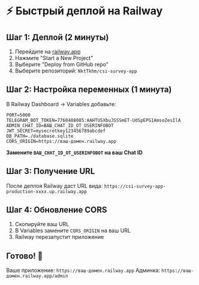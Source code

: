 # ⚡ Быстрый деплой на Railway

## Шаг 1: Деплой (2 минуты)
1. Перейдите на [railway.app](https://railway.app)
2. Нажмите "Start a New Project"
3. Выберите "Deploy from GitHub repo"
4. Выберите репозиторий: `NktTkhm/csi-survey-app`

## Шаг 2: Настройка переменных (1 минута)
В Railway Dashboard → Variables добавьте:

```
PORT=5000
TELEGRAM_BOT_TOKEN=7760488085:AAHTUSXbuJSSSmET-UdSpEPG1AmsoZesIlA
ADMIN_CHAT_ID=ВАШ_CHAT_ID_ОТ_USERINFOBOT
JWT_SECRET=mysecretkey123456789abcdef
DB_PATH=./database.sqlite
CORS_ORIGIN=https://ваш-домен.railway.app
```

**Замените `ВАШ_CHAT_ID_ОТ_USERINFOBOT` на ваш Chat ID**

## Шаг 3: Получение URL
После деплоя Railway даст URL вида:
`https://csi-survey-app-production-xxxx.up.railway.app`

## Шаг 4: Обновление CORS
1. Скопируйте ваш URL
2. В Variables замените `CORS_ORIGIN` на ваш URL
3. Railway перезапустит приложение

## Готово! 🎉
Ваше приложение: `https://ваш-домен.railway.app`
Админка: `https://ваш-домен.railway.app/admin`
